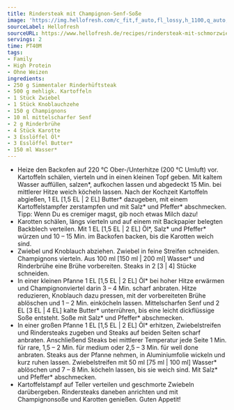 ```yaml
---
title: Rindersteak mit Champignon-Senf-Soße
image: 'https://img.hellofresh.com/c_fit,f_auto,fl_lossy,h_1100,q_auto,w_2600/hellofresh_s3/image/rindersteak-mit-schmorzwiebeln-b54fcf47.jpg'
sourceLabel: Hellofresh
sourceURL: https://www.hellofresh.de/recipes/rindersteak-mit-schmorzwiebeln-62285e721af99f0db7636758
servings: 2
time: PT40M
tags:
- Family
- High Protein
- Ohne Weizen
ingredients:
- 250 g Simmentaler Rinderhüftsteak
- 500 g mehligk. Kartoffeln
- 1 Stück Zwiebel
- 1 Stück Knoblauchzehe
- 150 g Champignons
- 10 ml mittelscharfer Senf
- 2 g Rinderbrühe
- 4 Stück Karotte
- 3 Esslöffel Öl*
- 3 Esslöffel Butter*
- 150 ml Wasser*
---
```


- Heize den Backofen auf 220 °C Ober-/Unterhitze (200 °C Umluft) vor.  Kartoffeln schälen, vierteln und in einen kleinen Topf geben. Mit kaltem Wasser auffüllen, salzen\*, aufkochen lassen und abgedeckt 15 Min. bei mittlerer Hitze weich köcheln lassen.  Nach der Kochzeit Kartoffeln abgießen, 1 EL [1,5 EL | 2 EL] Butter\* dazugeben, mit einem Kartoffelstampfer zerstampfen und mit Salz\* und Pfeffer\* abschmecken.  Tipp: Wenn Du es cremiger magst, gib noch etwas Milch dazu!
- Karotten schälen, längs vierteln und auf einem mit Backpapier belegten Backblech verteilen. Mit 1 EL [1,5 EL | 2 EL] Öl\*, Salz\* und Pfeffer\* würzen und 10 – 15 Min. im Backofen backen, bis die Karotten weich sind.
- Zwiebel und Knoblauch abziehen. Zwiebel in feine Streifen schneiden.  Champignons vierteln.  Aus 100 ml [150 ml | 200 ml] Wasser\* und Rinderbrühe eine Brühe vorbereiten.  Steaks in 2 [3 | 4] Stücke schneiden.
- In einer kleinen Pfanne 1 EL [1,5 EL | 2 EL] Öl\*  bei hoher Hitze erwärmen und Champignonviertel darin 3 – 4 Min. scharf anbraten.  Hitze reduzieren, Knoblauch dazu pressen, mit der vorbereiteten Brühe ablöschen und 1 – 2 Min. einköcheln lassen.  Mittelscharfen Senf und 2 EL [3 EL | 4 EL] kalte Butter\* unterrühren, bis eine leicht dickflüssige Soße entsteht. Soße mit Salz\* und Pfeffer\* abschmecken.
- In einer großen Pfanne 1 EL [1,5 EL | 2 EL] Öl\* erhitzen, Zwiebelstreifen und Rindersteaks zugeben und Steaks auf beiden Seiten scharf anbraten.  Anschließend Steaks bei mittlerer Temperatur jede Seite 1 Min. für rare, 1,5 – 2 Min. für medium oder 2,5 – 3 Min. für well done anbraten.  Steaks aus der Pfanne nehmen, in Aluminiumfolie wickeln und kurz ruhen lassen.  Zwiebelstreifen mit  50 ml [75 ml | 100 ml] Wasser\* ablöschen und 7 – 8 Min. köcheln lassen, bis sie weich sind. Mit Salz\* und Pfeffer\* abschmecken.
- Kartoffelstampf auf Teller verteilen und geschmorte Zwiebeln darübergeben. Rindersteaks daneben anrichten und mit Champignonsoße und Karotten genießen.  Guten Appetit!
